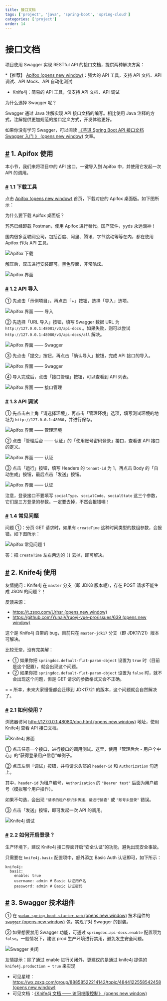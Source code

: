 ```yaml
---
title: 接口文档
tags: ['project', 'java', 'spring-boot', 'spring-cloud']
categories: ['project']
order: 14
---
```

# 接口文档

项目使用 Swagger 实现 RESTful API 的接口文档，提供两种解决方案：

 \*【推荐】 [Apifox  (opens new window)](http://mtw.so/62me9n)：强大的 API 工具，支持 API 文档、API 调试、API Mock、API 自动化测试

 * Knife4j：简易的 API 工具，仅支持 API 文档、API 调试

 为什么选择 Swagger 呢？

 Swagger 通过 Java 注解实现 API 接口文档的编写。相比使用 Java 注释的方式，注解提供更加规范的接口定义方式，开发体验更好。

 如果你没有学习 Swagger，可以阅读 [《芋道 Spring Boot API 接口文档 Swagger 入门 》  (opens new window)](https://www.iocoder.cn/Spring-Boot/Swagger/?yudao) 文章。

 ## [#](#_1-apifox-使用) 1. Apifox 使用

 本小节，我们来将项目中的 API 接口，一键导入到 Apifox 中，并使用它发起一次 API 的调用。

 ### [#](#_1-1-下载工具) 1.1 下载工具

 点击 [Apifox  (opens new window)](http://mtw.so/62me9n) 首页，下载对应的 Apifox 桌面版。如下图所示：

 为什么要下载 Apifox 桌面版？

 艿艿已经卸载 Postman，使用 Apifox 进行替代。国产软件，yyds 永远滴神！

 国内很多互联网公司，包括百度、阿里、腾讯、字节跳动等等在内，都在使用 Apifox 作为 API 工具。

 ![Apifox 下载](https://doc.iocoder.cn/img/%E6%8E%A5%E5%8F%A3%E6%96%87%E6%A1%A3/01.png)

 解压后，双击进行安装即可。黑色界面，非常酷炫。

 ![Apifox 界面](https://doc.iocoder.cn/img/%E6%8E%A5%E5%8F%A3%E6%96%87%E6%A1%A3/02.png)

 ### [#](#_1-2-api-导入) 1.2 API 导入

 ① 先点击「示例项目」，再点击「+」按钮，选择「导入」选项。

 ![Apifox 界面 —— 导入](https://doc.iocoder.cn/img/%E6%8E%A5%E5%8F%A3%E6%96%87%E6%A1%A3/03.png)

 ② 先选择「URL 导入」按钮，填写 Swagger 数据 URL 为 `http://127.0.0.1:48081/v3/api-docs` 。如果失败，则可以尝试 `http://127.0.0.1:48080/v3/api-docs/all` 解决。

 ![Apifox 界面 —— Swagger](https://doc.iocoder.cn/img/%E6%8E%A5%E5%8F%A3%E6%96%87%E6%A1%A3/04.png)

 ③ 先点击「提交」按钮，再点击「确认导入」按钮，完成 API 接口的导入。

 ![Apifox 界面 —— Swagger](https://doc.iocoder.cn/img/%E6%8E%A5%E5%8F%A3%E6%96%87%E6%A1%A3/05.png)

 ④ 导入完成后，点击「接口管理」按钮，可以查看到 API 列表。

 ![Apifox 界面 —— 接口管理](https://doc.iocoder.cn/img/%E6%8E%A5%E5%8F%A3%E6%96%87%E6%A1%A3/06.png)

 ### [#](#_1-3-api-调试) 1.3 API 调试

 ① 先点击右上角「请选择环境」，再点击「管理环境」选项，填写测试环境的地址为 `http://127.0.0.1:48080`，并进行保存。

 ![Apifox 界面 —— 管理环境](https://doc.iocoder.cn/img/%E6%8E%A5%E5%8F%A3%E6%96%87%E6%A1%A3/07.png)

 ② 点击「管理后台 —— 认证」的「使用账号密码登录」接口，查看该 API 接口的定义。

 ![Apifox 界面 —— 认证](https://doc.iocoder.cn/img/%E6%8E%A5%E5%8F%A3%E6%96%87%E6%A1%A3/08.png)

 ③ 点击「运行」按钮，填写 Headers 的 `tenant-id` 为 1，再点击 Body 的「自动生成」按钮，最后点击「发送」按钮。

 ![Apifox 界面 —— 认证](https://doc.iocoder.cn/img/%E6%8E%A5%E5%8F%A3%E6%96%87%E6%A1%A3/09.png)

 注意，登录接口不要填写 `socialType`、`socialCode`、`socialState` 这三个参数，它们是三方登录的参数。一定要去掉，不然会报错噢！

 ### [#](#_1-4-常见问题) 1.4 常见问题

 问题 ①：分页 GET 请求时，如果有 `createTime` 这种时间类型的数组参数，会报错。如下图所示：

 ![Apifox 常见问题 1](https://doc.iocoder.cn/img/%E6%8E%A5%E5%8F%A3%E6%96%87%E6%A1%A3/Apifox%E5%B8%B8%E8%A7%81%E9%97%AE%E9%A2%981.png)

 答：把 `createTime` 左右两边的 `[]` 去掉，即可解决。

 ## [#](#_2-knife4j-使用) 2. Knife4j 使用

 友情提问：Knife4j 在 `master` 分支（即 JDK8 版本呢），存在 POST 请求不能生成 JSON 的问题？！

 反馈来源：

 * [https://t.zsxq.com/Urhsr  (opens new window)](https://t.zsxq.com/Urhsr)
* [https://github.com/YunaiV/ruoyi-vue-pro/issues/639  (opens new window)](https://github.com/YunaiV/ruoyi-vue-pro/issues/639)

 这个是 Knife4j 自带的 bug，目前只在 `master-jdk17` 分支（即 JDK17/21）版本可解决。

 比较无奈，没有完美解：

 * ① 如果你把 `springdoc.default-flat-param-object` 设置为 `true` 时（目前是这个配置），就会出现这个问题。
* ② 如果你把 `springdoc.default-flat-param-object` 设置为 `false` 时，就不会出现这个问题，但是 GET 请求的参数格式又会不正确。

 = = 所幸，未来大家慢慢都会迁移到 JDK17/21 的版本，这个问题就会自然解决了。

 ### [#](#_2-1-如何使用) 2.1 如何使用？

 浏览器访问 [http://127.0.0.1:48080/doc.html  (opens new window)](http://127.0.0.1:48080/doc.html) 地址，使用 Knife4j 查看 API 接口文档。

 ![Knife4j 界面](https://doc.iocoder.cn/img/%E6%8E%A5%E5%8F%A3%E6%96%87%E6%A1%A3/21.png)

 ① 点击任意一个接口，进行接口的调用测试。这里，使用「管理后台 - 用户个中心」的“获得登录用户信息”举例子。

 ② 点击左侧「调试」按钮，并将请求头部的 `header-id` 和 `Authorization` 勾选上。

 其中，`header-id` 为租户编号，`Authorization` 的 `"Bearer test"` 后面为用户编号（模拟哪个用户操作）。

 如果不勾选，会出现 `"请求的租户标识未传递，请进行排查"` 或 `"账号未登录"` 错误。

 ③ 点击「发送」按钮，即可发起一次 API 的调用。

 ![Knife4j 调试](https://doc.iocoder.cn/img/%E6%8E%A5%E5%8F%A3%E6%96%87%E6%A1%A3/Knife4j%E8%B0%83%E7%94%A8.png)

 ### [#](#_2-2-如何开启登录) 2.2 如何开启登录？

 生产环境下，建议 Knife4j 接口界面开启“安全认证”的功能，避免出现安全事故。

 只需要在 `knife4j.basic` 配置项中，额外添加 Basic Auth 认证即可，如下所示：

 
```
knife4j:
  basic:
    enable: true
    username: admin # Basic 认证用户名
    password: admin # Basic 认证密码

```
## [#](#_3-swagger-技术组件) 3. Swagger 技术组件

 ① 在 [`yudao-spring-boot-starter-web`  (opens new window)](https://github.com/YunaiV/ruoyi-vue-pro/blob/master/yudao-framework/yudao-spring-boot-starter-web/pom.xml) 技术组件的 [`swagger`  (opens new window)](https://github.com/YunaiV/ruoyi-vue-pro/blob/master/yudao-framework/yudao-spring-boot-starter-web/src/main/java/cn/iocoder/yudao/framework/swagger/package-info.java) 包，实现了对 Swagger 的封装。

 ② 如果想要禁用 Swagger 功能，可通过 `springdoc.api-docs.enable` 配置项为 `false`。一般情况下，建议 prod 生产环境进行禁用，避免发生安全问题。

 ![Swagger 关闭](https://doc.iocoder.cn/img/%E6%8E%A5%E5%8F%A3%E6%96%87%E6%A1%A3/Swagger%E5%85%B3%E9%97%AD.png)

 友情提示：除了通过 enable 进行关闭外，更建议的是通过 knife4j 提供的 `knife4j.production = true` 来实现

 * 可见星球：[https://wx.zsxq.com/group/88858522214142/topic/4844122558542458  (opens new window)](https://wx.zsxq.com/group/88858522214142/topic/4844122558542458)
* 可见文档：[《Knife4j 文档 —— 访问权限控制》  (opens new window)](https://doc.xiaominfo.com/docs/features/accessControl)
